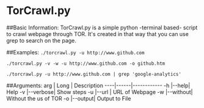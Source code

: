 # TorCrawl.py

##Basic Information:
TorCrawl.py is a simple python -terminal based- script
to crawl webpage through TOR. 
It's created in that way that you can use grep to search
on the page.

##Examples:
`./torcrawl.py -u http://www.github.com `

`./torcrawl.py -v -w -u http://www.github.com -o github.htm `

`./torcrawl.py -u http://www.github.com | grep 'google-analytics'`


##Arguments:
arg | Long | Description
----|------|------------
-h  |--help| Help
-v  |--verbose| Show steps
-u  |--url | URL of Webpage
-w  |--without| Without the us of TOR
-o  |--output| Output to File
